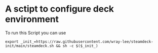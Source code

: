 # A sctipt to configure deck environment

To run this Script you can use

`export _init_=https://raw.githubusercontent.com/wray-lee/steamdeck-init/main/steamdeck.sh && sh -c $($_init_) `
